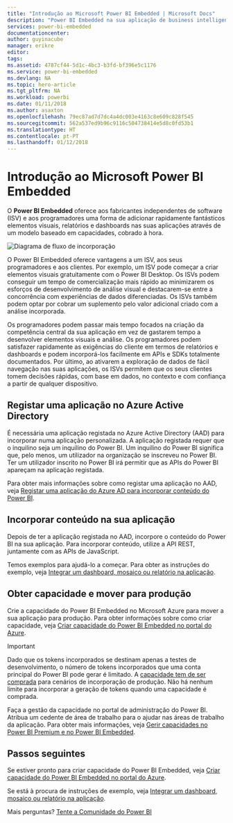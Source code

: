 ```yaml
---
title: "Introdução ao Microsoft Power BI Embedded | Microsoft Docs"
description: "Power BI Embedded na sua aplicação de business intelligence"
services: power-bi-embedded
documentationcenter: 
author: guyinacube
manager: erikre
editor: 
tags: 
ms.assetid: 4787cf44-5d1c-4bc3-b3fd-bf396e5c1176
ms.service: power-bi-embedded
ms.devlang: NA
ms.topic: hero-article
ms.tgt_pltfrm: NA
ms.workload: powerbi
ms.date: 01/11/2018
ms.author: asaxton
ms.openlocfilehash: 79ec87ad7d7dc4a4dc003e4163c8e609c828f545
ms.sourcegitcommit: 562a537ed9b96c9116c504738414e5d8c0fd53b1
ms.translationtype: HT
ms.contentlocale: pt-PT
ms.lasthandoff: 01/12/2018
---
```

# <a name="get-started-with-microsoft-power-bi-embedded"></a>Introdução ao Microsoft Power BI Embedded

O **Power BI Embedded** oferece aos fabricantes independentes de software (ISV) e aos programadores uma forma de adicionar rapidamente fantásticos elementos visuais, relatórios e dashboards nas suas aplicações através de um modelo baseado em capacidades, cobrado à hora.

![Diagrama de fluxo de incorporação](media/get-started/introduction.png)

O Power BI Embedded oferece vantagens a um ISV, aos seus programadores e aos clientes. Por exemplo, um ISV pode começar a criar elementos visuais gratuitamente com o Power BI Desktop. Os ISVs podem conseguir um tempo de comercialização mais rápido ao minimizarem os esforços de desenvolvimento de análise visual e destacarem-se entre a concorrência com experiências de dados diferenciadas. Os ISVs também podem optar por cobrar um suplemento pelo valor adicional criado com a análise incorporada.

Os programadores podem passar mais tempo focados na criação da competência central da sua aplicação em vez de gastarem tempo a desenvolver elementos visuais e análise. Os programadores podem satisfazer rapidamente as exigências do cliente em termos de relatórios e dashboards e podem incorporá-los facilmente em APIs e SDKs totalmente documentados. Por último, ao ativarem a exploração de dados de fácil navegação nas suas aplicações, os ISVs permitem que os seus clientes tomem decisões rápidas, com base em dados, no contexto e com confiança a partir de qualquer dispositivo.

## <a name="register-an-application-within-azure-active-directory"></a>Registar uma aplicação no Azure Active Directory

É necessária uma aplicação registada no Azure Active Directory (AAD) para incorporar numa aplicação personalizada. A aplicação registada requer que o inquilino seja um inquilino do Power BI. Um inquilino do Power BI significa que, pelo menos, um utilizador na organização se inscreveu no Power BI. Ter um utilizador inscrito no Power BI irá permitir que as APIs do Power BI apareçam na aplicação registada.

Para obter mais informações sobre como registar uma aplicação no AAD, veja [Registar uma aplicação do Azure AD para incorporar conteúdo do Power BI](https://powerbi.microsoft.com/documentation/powerbi-developer-register-app/).

## <a name="embed-content-in-your-application"></a>Incorporar conteúdo na sua aplicação

Depois de ter a aplicação registada no AAD, incorpore o conteúdo do Power BI na sua aplicação. Para incorporar conteúdo, utilize a API REST, juntamente com as APIs de JavaScript.

Temos exemplos para ajudá-lo a começar. Para obter as instruções do exemplo, veja [Integrar um dashboard, mosaico ou relatório na aplicação](https://powerbi.microsoft.com/documentation/powerbi-developer-embed-sample-app-owns-data/).

## <a name="get-capacity-and-move-to-production"></a>Obter capacidade e mover para produção

Crie a capacidade do Power BI Embedded no Microsoft Azure para mover a sua aplicação para produção. Para obter informações sobre como criar capacidade, veja [Criar capacidade do Power BI Embedded no portal do Azure](create-capacity.md).

> [!IMPORTANT]
> Dado que os tokens incorporados se destinam apenas a testes de desenvolvimento, o número de tokens incorporados que uma conta principal do Power BI pode gerar é limitado. A [capacidade tem de ser comprada](https://docs.microsoft.com/power-bi/developer/embedded-faq#technical) para cenários de incorporação de produção. Não há nenhum limite para incorporar a geração de tokens quando uma capacidade é comprada.

Faça a gestão da capacidade no portal de administração do Power BI. Atribua um cedente de área de trabalho para o ajudar nas áreas de trabalho da aplicação. Para obter mais informações, veja [Gerir capacidades no Power BI Premium e no Power BI Embedded](https://powerbi.microsoft.com/documentation/powerbi-admin-premium-manage/).

## <a name="next-steps"></a>Passos seguintes

Se estiver pronto para criar capacidade do Power BI Embedded, veja [Criar capacidade do Power BI Embedded no portal do Azure](create-capacity.md).

Se está à procura de instruções de exemplo, veja [Integrar um dashboard, mosaico ou relatório na aplicação](https://powerbi.microsoft.com/documentation/powerbi-developer-embed-sample-app-owns-data/).

Mais perguntas? [Tente a Comunidade do Power BI](http://community.powerbi.com/)
